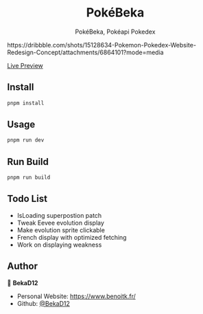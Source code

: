 <h1 align="center">PokéBeka</h1>

<p align="center">
  PokéBeka, Pokéapi Pokedex
</p>

<p>
https://dribbble.com/shots/15128634-Pokemon-Pokedex-Website-Redesign-Concept/attachments/6864101?mode=media
</p>

[Live Preview](https://aniairing.fr/)

## Install

```sh
pnpm install
```

## Usage

```sh
pnpm run dev
```

## Run Build

```sh
pnpm run build
```

## Todo List
- IsLoading superpostion patch
- Tweak Eevee evolution display
- Make evolution sprite clickable
- French display with optimized fetching
- Work on displaying weakness

## Author

👤 **BekaD12**

- Personal Website: https://www.benoitk.fr/
- Github: [@BekaD12](https://github.com/bekad12)
